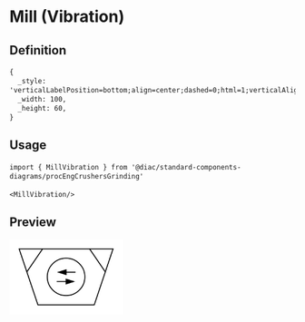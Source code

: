 # Mill (Vibration)

## Definition

```
{
  _style: 'verticalLabelPosition=bottom;align=center;dashed=0;html=1;verticalAlign=top;shape=mxgraph.pid.crushers_grinding.mill_(vibration)2;',
  _width: 100,
  _height: 60,
}
```

## Usage

```
import { MillVibration } from '@diac/standard-components-diagrams/procEngCrushersGrinding'

<MillVibration/>
```

## Preview

<img src="./mill-vibration.png" width="200"/>

